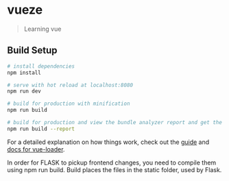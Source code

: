 # vueze

> Learning vue

## Build Setup

``` bash
# install dependencies
npm install

# serve with hot reload at localhost:8080
npm run dev

# build for production with minification
npm run build

# build for production and view the bundle analyzer report and get the version to run in flask at localhost:5555
npm run build --report

```

For a detailed explanation on how things work, check out the [guide](http://vuejs-templates.github.io/webpack/) and [docs for vue-loader](http://vuejs.github.io/vue-loader).

In order for FLASK to pickup frontend changes, you need to compile them using npm run build. Build places the files in the static folder, used by Flask.
